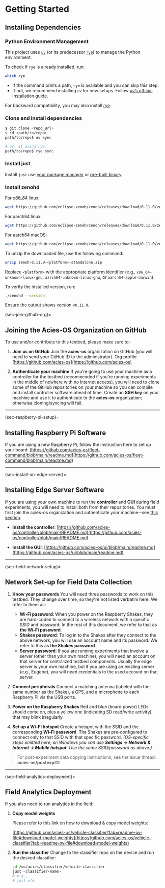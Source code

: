 # Getting Started

## Installing Dependencies

### Python Environment Management

This project uses [`uv`](https://docs.astral.sh/uv) (or its predecessor [`rye`](https://rye.astral.sh)) to manage the Python environment.

To check if `rye` is already installed, run:

```bash
which rye
```

- If the command prints a path, `rye` is available and you can skip this step.
- If not, we recommend installing `uv` for new setups. Follow [uv’s official installation guide](https://docs.astral.sh/uv/getting-started/installation/).

For backward compatibility, you may also install [rye](https://rye.astral.sh/guide/installation/).

### Clone and install dependencies

```bash
$ git clone <repo_url>
$ cd <path/to/repo>
path/to/repo$ uv sync

# or, if using rye
path/to/repo$ rye sync
```

### Install just

Install `just` use [your package manager](https://just.systems/man/en/packages.html) or [pre-built binary](https://just.systems/man/en/pre-built-binaries.html).

### Install zenohd

For x86_64 linux:

```bash
wget https://github.com/eclipse-zenoh/zenoh/releases/download/0.11.0/zenoh-0.11.0-x86_64-unknown-linux-gnu-standalone.zip
```

For aarch64 linux:

```bash
wget https://github.com/eclipse-zenoh/zenoh/releases/download/0.11.0/zenoh-0.11.0-aarch64-unknown-linux-gnu-standalone.zip
```

For aarch64 macOS:

```bash
wget https://github.com/eclipse-zenoh/zenoh/releases/download/0.11.0/zenoh-0.11.0-aarch64-apple-darwin-standalone.zip
```

To unzip the downloaded file, use the following command:

```bash
unzip zenoh-0.11.0-<platform>-standalone.zip
```

Replace `<platform>` with the appropriate platform identifier (e.g., `x86_64-unknown-linux-gnu`, `aarch64-unknown-linux-gnu`, or `aarch64-apple-darwin`).

To verify the installed version, run:

```bash
./zenohd --version
```

Ensure the output shows version `v0.11.0`.

(sec-join-github-org)=

## Joining the Acies-OS Organization on GitHub

To use and/or contribute to this testbed, please make sure to:

1. **Join us on GitHub**
   Join the **acies-os** organization on GitHub (you will need to send your GitHub ID to the administrator).
   Org profile: [https://github.com/acies-os](https://github.com/acies-os)

2. **Authenticate your machine**
   If you're going to use your machine as a controller for the testbed (recommended if you're running experiments in the middle of nowhere with no Internet access), you will need to clone some of the GitHub repositories on your machine so you can compile and install controller software ahead of time.
   Create an **SSH key** on your machine and use it to authenticate to the **acies-os** organization; otherwise cloning/syncing will fail.

---

(sec-raspberry-pi-setup)=

## Installing Raspberry Pi Software

If you are using a new Raspberry Pi, follow the instruction here to set up your board:
[https://github.com/acies-os/fleet-command/blob/main/readme.md](https://github.com/acies-os/fleet-command/blob/main/readme.md)

---

(sec-install-on-edge-server)=

## Installing Edge Server Software

If you are using your own machine to run the **controller** and **GUI** during field experiments, you will need to install both from their repositories.
You must first join the acies-os organization and authenticate your machine--see [this section](#sec-join-github-org).

* **Install the controller**:
  [https://github.com/acies-os/controller/blob/main/README.md](https://github.com/acies-os/controller/blob/main/README.md)

* **Install the GUI**:
  [https://github.com/acies-os/ui/blob/main/readme.md](https://github.com/acies-os/ui/blob/main/readme.md)

---

(sec-field-network-setup)=

## Network Set-up for Field Data Collection

1. **Know your passwords**
   You will need three passwords to work on this testbed. They change over time, so they're not listed verbatim here. We refer to them as:

   * **Wi-Fi password**: When you power on the Raspberry Shakes, they are hard-coded to connect to a wireless network with a specific SSID and password. In the rest of this document, we refer to that as **the Wi-Fi password**.
   * **Shakes password**: To log in to the Shakes after they connect to the above network, you will use an account name and its password. We refer to this as **the Shakes password**.
   * **Server password**: If you are running experiments that involve a server (other than your own machine), you will need an account on that server for centralized testbed components. Usually the edge server is your own machine, but if you are using an existing server (e.g., Eugene), you will need credentials to the used account on that server.

2. **Connect peripherals**
   Connect a matching antenna (labeled with the same number as the Shake), a GPS, and a microphone to each Raspberry Pi via the USB ports.

3. **Power on the Raspberry Shakes**
   Red and blue (board power) LEDs should come on, plus a yellow one (indicating SD read/write activity) that may blink irregularly.

4. **Set up a Wi-Fi hotspot**
   Create a hotspot with the SSID and the corresponding **Wi-Fi password**. The Shakes are pre-configured to connect only to that SSID with that specific password.
   *(OS-specific steps omitted here; on Windows you can use **Settings -> Network & Internet -> Mobile hotspot**. Use the same SSID/password as above.)*

> For post-experiment data copying instructions, see the issue thread: **acies-os/postexp#2**.

---

(sec-field-analytics-deployment)=

## Field Analytics Deployment

If you also need to run analytics in the field:

1. **Copy model weights**

    Please refer to this link on how to download & copy model weights:

    [https://github.com/acies-os/vehicle-classifier?tab=readme-ov-file#download-model-weights](https://github.com/acies-os/vehicle-classifier?tab=readme-ov-file#download-model-weights)

2. **Run the classifier**
   Change to the classifier repo on the device and run the desired classifier:

   ```bash
   cd /ws/acies/classifier/vehicle-classifier
   just <classifier-name>
   # e.g.,
   # just vfm
   ```
